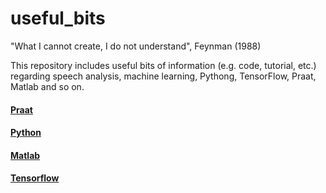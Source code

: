 # useful_bits


"What I cannot create, I do not understand", Feynman (1988) 

This repository includes useful bits of information (e.g. code, tutorial, etc.) regarding speech analysis, machine learning, Pythong, TensorFlow, Praat, Matlab and so on.


#### [Praat](https://github.com/jaekookang/useful_bits/tree/master/Praat)

#### [Python](https://github.com/jaekookang/useful_bits/tree/master/Python)

#### [Matlab](https://github.com/jaekookang/useful_bits/tree/master/Matlab)

#### [Tensorflow](https://github.com/jaekookang/useful_bits/tree/master/Tensorflow)
